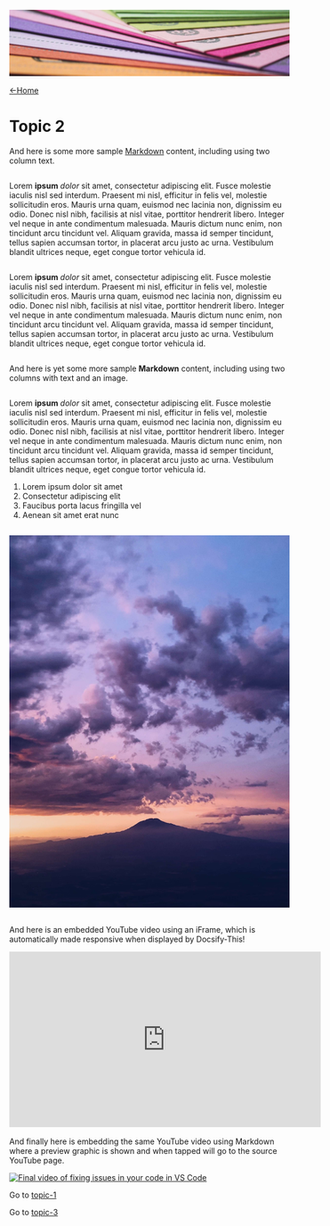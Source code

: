 ![](images/andrew-pons-6-RhsUzKO6g-unsplash-cropped.jpg ':class=header-image-full-width')

[←Home](home.md)

# Topic 2

And here is some more sample [Markdown](https://en.wikipedia.org/wiki/Markdown) content, including using two column text.

<div class="row">
<div class="column">

Lorem **ipsum** _dolor_ sit amet, consectetur adipiscing elit. Fusce molestie iaculis nisl sed interdum. Praesent mi nisl, efficitur in felis vel, molestie sollicitudin eros. Mauris urna quam, euismod nec lacinia non, dignissim eu odio. Donec nisl nibh, facilisis at nisl vitae, porttitor hendrerit libero. Integer vel neque in ante condimentum malesuada. Mauris dictum nunc enim, non tincidunt arcu tincidunt vel. Aliquam gravida, massa id semper tincidunt, tellus sapien accumsan tortor, in placerat arcu justo ac urna. Vestibulum blandit ultrices neque, eget congue tortor vehicula id.

</div>
<div class="column">

Lorem **ipsum** _dolor_ sit amet, consectetur adipiscing elit. Fusce molestie iaculis nisl sed interdum. Praesent mi nisl, efficitur in felis vel, molestie sollicitudin eros. Mauris urna quam, euismod nec lacinia non, dignissim eu odio. Donec nisl nibh, facilisis at nisl vitae, porttitor hendrerit libero. Integer vel neque in ante condimentum malesuada. Mauris dictum nunc enim, non tincidunt arcu tincidunt vel. Aliquam gravida, massa id semper tincidunt, tellus sapien accumsan tortor, in placerat arcu justo ac urna. Vestibulum blandit ultrices neque, eget congue tortor vehicula id.

</div>
</div>

And here is yet some more sample **Markdown** content, including using two columns with text and an image.

<div class="row">
<div class="column">

Lorem **ipsum** _dolor_ sit amet, consectetur adipiscing elit. Fusce molestie iaculis nisl sed interdum. Praesent mi nisl, efficitur in felis vel, molestie sollicitudin eros. Mauris urna quam, euismod nec lacinia non, dignissim eu odio. Donec nisl nibh, facilisis at nisl vitae, porttitor hendrerit libero. Integer vel neque in ante condimentum malesuada. Mauris dictum nunc enim, non tincidunt arcu tincidunt vel. Aliquam gravida, massa id semper tincidunt, tellus sapien accumsan tortor, in placerat arcu justo ac urna. Vestibulum blandit ultrices neque, eget congue tortor vehicula id.  

1. Lorem ipsum dolor sit amet
1. Consectetur adipiscing elit
1. Faucibus porta lacus fringilla vel
1. Aenean sit amet erat nunc

</div>
<div class="column">

![Mountain](images/chase-moyer-730496-unsplash-portrait.jpg  ':size=80%')  

</div>
</div>

And here is an embedded YouTube video using an iFrame, which is automatically made responsive when displayed by Docsify-This!

<iframe width="560" height="315" src="https://www.youtube.com/embed/lJIrF4YjHfQ?si=B21RBO1krg9McbGg" title="YouTube video player" frameborder="0" allow="accelerometer; autoplay; clipboard-write; encrypted-media; gyroscope; picture-in-picture; web-share" allowfullscreen></iframe>  

And finally here is embedding the same YouTube video using Markdown where a preview graphic is shown and when tapped will go to the source YouTube page.  

[![Final video of fixing issues in your code in VS Code](https://img.youtube.com/vi/lJIrF4YjHfQ/maxresdefault.jpg)](https://www.youtube.com/watch?v=JlJIrF4YjHfQ)  

Go to [topic-1](topic-1.md)

Go to [topic-3](topic-3.md)